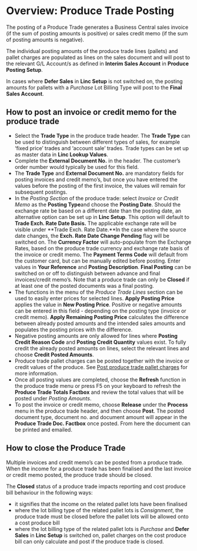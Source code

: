 # Overview: Produce Trade Posting

The posting of a Produce Trade generates a Business Central sales invoice (if the sum of posting amounts is positive) or sales credit memo (if the sum of posting amounts is negative). 

The individual posting amounts of the produce trade lines (pallets) and pallet charges are populated as lines on the sales document and will post to the relevant G/L Account/s as defined in **Interim Sales Account** in **Produce Posting Setup**. 

In cases where **Defer Sales** in **Linc Setup** is not switched on, the posting amounts for pallets with a *Purchase* Lot Billing Type will post to the **Final Sales Account**.

  


How to post an invoice or credit memo for the produce trade
-----------------------------------------------------------

* Select the **Trade Type** in the produce trade header. The **Trade Type** can be used to distinguish between different types of sales, for example ‘fixed price’ trades and ‘account sale’ trades. Trade types can be set up as master data in **Linc Lookup Values**.
* Complete the **External Document No.** in the header. The customer’s order number would typically be used for this field.
* The **Trade Type** and **External Document No.** are mandatory fields for posting invoices and credit memo’s, but once you have entered the values before the posting of the first invoice, the values will remain for subsequent postings.
* In the *Posting Section* of the produce trade: select *Invoice* or *Credit Memo* as the **Posting Type**and choose the **Posting Date**. Should the exchange rate be based on a different date than the posting date, an alternative option can be set up in **Linc Setup**. This option will default to **Trade Exch. Rate Date Basis.** The applicable exchange rate will be visible under **Trade Exch. Rate Date.**In the case where the source date changes, the **Exch. Rate Date Change Pending** flag will be switched on. The **Currency Factor** will auto-populate from the Exchange Rates, based on the produce trade currency and exchange rate basis of the invoice or credit memo. The **Payment Terms Code** will default from the customer card, but can be manually edited before posting. Enter values in **Your Reference** and **Posting Description**. **Final Posting** can be switched on or off to distinguish between advance and final invoices/credit memo’s. Note that a produce trade can only be **Closed** if at least one of the posted documents was a final posting.
* The functions in the menu of the *Produce Trade Lines* section can be used to easily enter prices for selected lines. **Apply Posting Price** applies the value in **New Posting Price**. Positive or negative amounts can be entered in this field - depending on the posting type (invoice or credit memo). **Apply Remaining Posting Price** calculates the difference between already posted amounts and the intended sales amounts and populates the posting prices with the difference.
* Negative posting amounts are only allowed for lines where **Posting Credit Reason Code** and **Posting Credit Quantity** values exist. To fully credit the already posted amounts on lines, select the relevant lines and choose **Credit Posted Amounts**.
* Produce trade pallet charges can be posted together with the invoice or credit values of the produce. See [Post produce trade pallet charges](https://lincza.github.io/Linc-ProduceLinc/documentation/produce-trades-pallet-charges) for more information.
* Once all posting values are completed, choose the **Refresh** function in the produce trade menu or press F5 on your keyboard to refresh the **Produce Trade Totals Factbox** and review the total values that will be posted under *Posting Amounts*.
* To post the invoice or credit memo, choose **Release** under the **Process** menu in the produce trade header, and then choose **Post**. The posted document type, document no. and document amount will appear in the **Produce Trade Doc. Factbox** once posted. From here the document can be printed and emailed.

  


How to close the Produce Trade
------------------------------

Multiple invoices and credit memo’s can be posted from a produce trade. When the income for a produce trade has been finalised and the last invoice or credit memo posted, the produce trade should be closed.

  


The **Closed** status of a produce trade impacts reporting and cost produce bill behaviour in the following ways:

* it signifies that the income on the related pallet lots have been finalised
* where the lot billing type of the related pallet lots is *Consignment*, the produce trade must be closed before the pallet lots will be allowed onto a cost produce bill
* where the lot billing type of the related pallet lots is *Purchase* and **Defer Sales** in **Linc Setup** is switched on, pallet charges on the cost produce bill can only calculate and post if the produce trade is closed.

 

